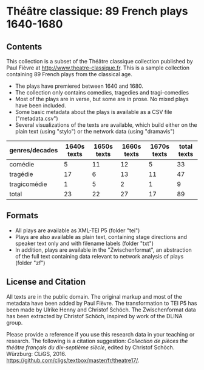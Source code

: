 Théâtre classique: 89 French plays 1640-1680
============================================

## Contents

This collection is a subset of the Théâtre classique collection published by Paul Fièvre at http://www.theatre-classique.fr. This is a sample collection containing 89 French plays from the classical age.

* The plays have premiered between 1640 and 1680.
* The collection only contains comedies, tragedies and tragi-comedies
* Most of the plays are in verse, but some are in prose. No mixed plays have been included.
* Some basic metadata about the plays is available as a CSV file ("metadata.csv") 
* Several visualizations of the texts are available, which build either on the plain text (using "stylo") or the network data (using "dramavis")

|genres/decades| 1640s texts  | 1650s texts | 1660s texts | 1670s texts | total texts  |
|--------------|--------------|-------------|-------------|-------------|--------------|
|comédie       |          5   |        11   |        12   |         5   |         33   |
|tragédie      |         17   |         6   |        13   |        11   |         47   |
|tragicomédie  |          1   |         5   |         2   |         1   |          9   |
|total         |         23   |        22   |        27   |        17   |         89   |


## Formats 

* All plays are available as XML-TEI P5 (folder "tei")
* Plays are also available as plain text, containing stage directions and speaker text only and with filename labels (folder "txt")
* In addition, plays are available in the "Zwischenformat", an abstraction of the full text containing data relevant to network analysis of plays (folder "zf")

## License and Citation

All texts are in the public domain. The original markup and most of the metadata have been added by Paul Fièvre. The transformation to TEI P5 has been made by Ulrike Henny and Christof Schöch. The Zwischenformat data has been extracted by Christof Schöch, inspired by work of the DLINA group. 

Please provide a reference if you use this research data in your teaching or research. The following is a citation suggestion: _Collection de pièces the théâtre français du dix-septième siècle_, edited by Christof Schöch. Würzburg: CLiGS, 2016. https://github.com/cligs/textbox/master/fr/theatre17/. 



